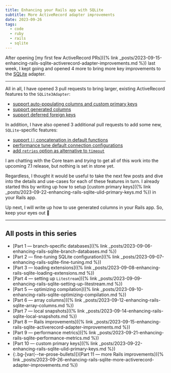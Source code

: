 ```yaml
---
title: Enhancing your Rails app with SQLite
subtitle: More ActiveRecord adapter improvements
date: 2023-09-26
tags:
  - code
  - ruby
  - rails
  - sqlite
---
```


After opening [my first few ActiveRecord PRs]({% link _posts/2023-09-15-enhancing-rails-sqlite-activerecord-adapter-improvements.md %}) last week, I kept going and opened 4 more to bring more key improvements to the [SQLite](https://www.sqlite.org/index.html) adapter.

<!--/summary-->

- - -

All in all, I have opened 3 pull requests to bring larger, existing ActiveRecord features to the `SQLite3Adapter`:

* [support auto-populating columns and custom primary keys](https://github.com/rails/rails/pull/49290)
* [support generated columns](https://github.com/rails/rails/pull/49346)
* [support deferred foreign keys](https://github.com/rails/rails/pull/49376)

In addition, I have also opened 3 additional pull requests to add some new, `SQLite`-specific features:

* [support `||` concatenation in default functions](https://github.com/rails/rails/pull/49287)
* [performance tune default connection configurations](https://github.com/rails/rails/pull/49349)
* [add `retries` option as alternative to `timeout`](https://github.com/rails/rails/pull/49352)

I am chatting with the Core team and _trying_ to get all of this work into the upcoming 7.1 release, but nothing is set in stone yet.

Regardless, I thought it would be useful to take the next few posts and dive into the details and use-cases for each of these features in turn. I already started this by writing up how to setup [custom primary keys]({% link _posts/2023-09-22-enhancing-rails-sqlite-ulid-primary-keys.md %}) in your Rails app.

Up next, I will write up how to use generated columns in your Rails app. So, keep your eyes out 👀

- - -

## All posts in this series

* [Part 1 — branch-specific databases]({% link _posts/2023-09-06-enhancing-rails-sqlite-branch-databases.md %})
* [Part 2 — fine-tuning SQLite configuration]({% link _posts/2023-09-07-enhancing-rails-sqlite-fine-tuning.md %})
* [Part 3 — loading extensions]({% link _posts/2023-09-08-enhancing-rails-sqlite-loading-extensions.md %})
* [Part 4 — setting up `Litestream`]({% link _posts/2023-09-09-enhancing-rails-sqlite-setting-up-litestream.md %})
* [Part 5 — optimizing compilation]({% link _posts/2023-09-10-enhancing-rails-sqlite-optimizing-compilation.md %})
* [Part 6 — array columns]({% link _posts/2023-09-12-enhancing-rails-sqlite-array-columns.md %})
* [Part 7 — local snapshots]({% link _posts/2023-09-14-enhancing-rails-sqlite-local-snapshots.md %})
* [Part 8 — Rails improvements]({% link _posts/2023-09-15-enhancing-rails-sqlite-activerecord-adapter-improvements.md %})
* [Part 9 — performance metrics]({% link _posts/2023-09-21-enhancing-rails-sqlite-performance-metrics.md %})
* [Part 10 — custom primary keys]({% link _posts/2023-09-22-enhancing-rails-sqlite-ulid-primary-keys.md %})
* {:.bg-[var(--tw-prose-bullets)]}[Part 11 — more Rails improvements]({% link _posts/2023-09-26-enhancing-rails-sqlite-more-activerecord-adapter-improvements.md %})
